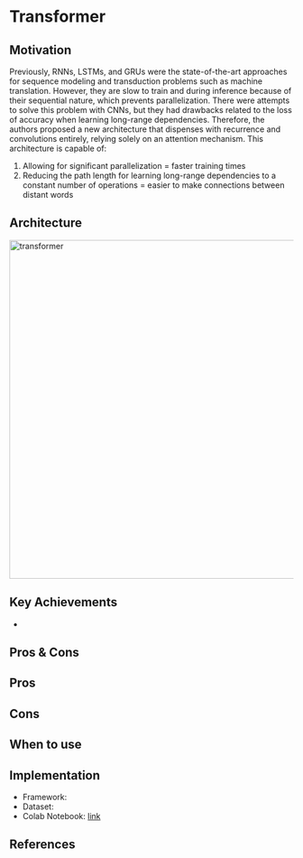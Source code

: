 # Transformer

## Motivation
Previously, RNNs, LSTMs, and GRUs were the state-of-the-art approaches for sequence modeling and transduction problems such as machine translation. However, they are slow to train and during inference because of their sequential nature, which prevents parallelization. There were attempts to solve this problem with CNNs, but they had drawbacks related to the loss of accuracy when learning long-range dependencies.
Therefore, the authors proposed a new architecture that dispenses with recurrence and convolutions entirely, relying solely on an attention mechanism. This architecture is capable of:
1. Allowing for significant parallelization = faster training times
2. Reducing the path length for learning long-range dependencies to a constant number of operations = easier to make connections between distant words

## Architecture
<img src="https://github.com/khchu93/NoteImage/blob/main/Transformer.PNG" alt="transformer" width="600"/>


## Key Achievements
- 

## Pros & Cons

Pros
- 

Cons
- 

## When to use

## Implementation
- Framework: 
- Dataset: 
- Colab Notebook: [link]()

<!--
## Results
Training

Validation

Examples:
-->

## References
